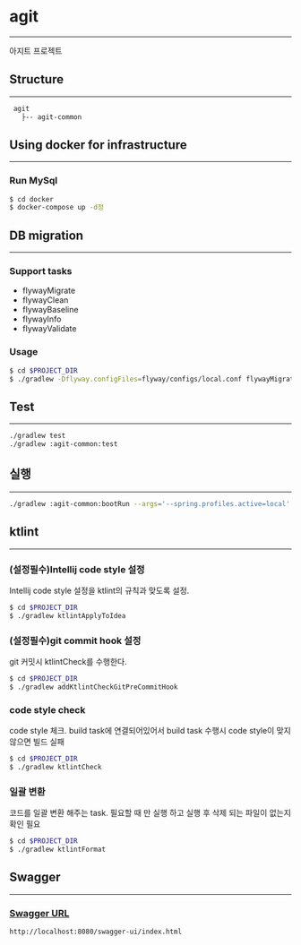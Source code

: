 # agit
-- --
아지트 프로젝트

## Structure
-- --
```bash
 agit
   ├-- agit-common
```

## Using docker for infrastructure
-- --
### Run MySql
```bash
$ cd docker
$ docker-compose up -d정
```

## DB migration
-- --
### Support tasks
* flywayMigrate
* flywayClean
* flywayBaseline
* flywayInfo
* flywayValidate

### Usage
```bash
$ cd $PROJECT_DIR
$ ./gradlew -Dflyway.configFiles=flyway/configs/local.conf flywayMigrate
```

## Test
-- --
```bash
./gradlew test
./gradlew :agit-common:test
```

## 실행
-- --
```bash
./gradlew :agit-common:bootRun --args='--spring.profiles.active=local'
```

## ktlint
-- --
### (설정필수)Intellij code style 설정
Intellij code style 설정을 ktlint의 규칙과 맞도록 설정.
```bash
$ cd $PROJECT_DIR
$ ./gradlew ktlintApplyToIdea
```
### (설정필수)git commit hook 설정
git 커밋시 ktlintCheck를 수행한다.
```bash
$ cd $PROJECT_DIR
$ ./gradlew addKtlintCheckGitPreCommitHook
```
### code style check
code style 체크. build task에 연결되어있어서 build task 수행시 code style이 맞지 않으면 빌드 실패
```bash
$ cd $PROJECT_DIR
$ ./gradlew ktlintCheck
```
### 일괄 변환
코드를 일괄 변환 해주는 task. 필요할 때 만 실행 하고 실행 후 삭제 되는 파일이 없는지 확인 필요
```bash
$ cd $PROJECT_DIR
$ ./gradlew ktlintFormat
```

## Swagger
-- --
### [Swagger URL](http://localhost:8080/swagger-ui/index.html)
```bash
http://localhost:8080/swagger-ui/index.html
```
